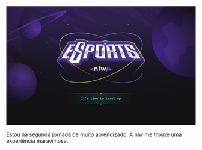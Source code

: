 <img src="./img/wallpaper.png" width="600">

<br>

Estou na segunda jornada de muito aprendizado. A nlw
me trouxe uma experiência maravilhosa.


